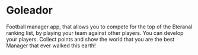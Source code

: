 # Goleador
 Football manager app, that allows you to compete for the top of the Eteranal ranking list, by playing your team against other players. You can develop your players. Collect points and show the world that you are the best Manager that ever walked this earth!
